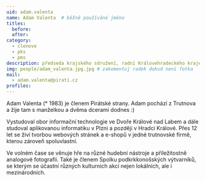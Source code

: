 ```yaml
---
uid: adam.valenta
name: Adam Valenta	# běžně používáné jméno
titles:
  before:
  after:
category:
  - clenove
  - pks
  - pms
description: předseda krajského sdružení, radní Královehradeckého kraje pro regionální rozvoj # zobrazuje se v lide
img: people/adam_valenta.jpg.jpg # zakomentuj radek dokud není fotka
mail:
  - adam.valenta@pirati.cz
profiles:
---
```

Adam Valenta (* 1983) je členem Pirátské strany. Adam pochází z Trutnova a žije tam s manželkou a dvěma dcerami dodnes :)

Vystudoval obor informační technologie ve Dvoře Králové nad Labem a dále studoval aplikovanou informatiku v Plzni a později v Hradci Králové. Přes 12 let se živí tvorbou webových stránek a e-shopů v jedné trutnovské firmě, kterou zároveň spoluvlastní.

Ve volném čase se věnuje hře na různé hudební nástroje a příležitostně analogové fotografii. Také je členem Spolku podkrkkonošských výtvarníků, se kterým se účastní různých kulturních akcí nejen lokálních, ale i mezinárodních.

